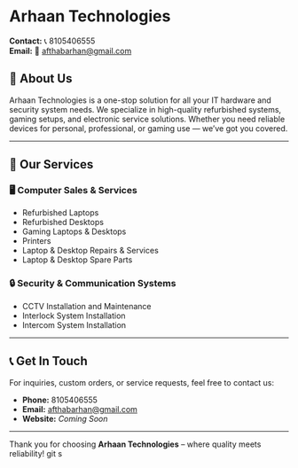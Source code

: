 # Arhaan Technologies

**Contact:** 📞 8105406555  
**Email:** 📧 afthabarhan@gmail.com

## 🏢 About Us
Arhaan Technologies is a one-stop solution for all your IT hardware and security system needs. We specialize in high-quality refurbished systems, gaming setups, and electronic service solutions. Whether you need reliable devices for personal, professional, or gaming use — we’ve got you covered.

---

## 💼 Our Services

### 🖥️ Computer Sales & Services
- Refurbished Laptops
- Refurbished Desktops
- Gaming Laptops & Desktops
- Printers
- Laptop & Desktop Repairs & Services
- Laptop & Desktop Spare Parts

### 🔒 Security & Communication Systems
- CCTV Installation and Maintenance
- Interlock System Installation
- Intercom System Installation

---

## 📞 Get In Touch
For inquiries, custom orders, or service requests, feel free to contact us:

- **Phone:** 8105406555  
- **Email:** afthabarhan@gmail.com  
- **Website:** *Coming Soon* 

---

Thank you for choosing **Arhaan Technologies** – where quality meets reliability!
git s